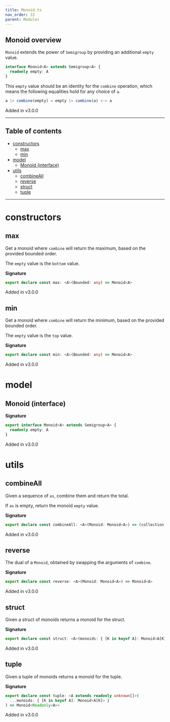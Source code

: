 ```yaml
---
title: Monoid.ts
nav_order: 22
parent: Modules
---
```


## Monoid overview

`Monoid` extends the power of `Semigroup` by providing an additional `empty` value.

```ts
interface Monoid<A> extends Semigroup<A> {
  readonly empty: A
}
```

This `empty` value should be an identity for the `combine` operation, which means the following equalities hold for any choice of `a`.

```ts
a |> combine(empty) = empty |> combine(a) <-> a
```

Added in v3.0.0

---

<h2 class="text-delta">Table of contents</h2>

- [constructors](#constructors)
  - [max](#max)
  - [min](#min)
- [model](#model)
  - [Monoid (interface)](#monoid-interface)
- [utils](#utils)
  - [combineAll](#combineall)
  - [reverse](#reverse)
  - [struct](#struct)
  - [tuple](#tuple)

---

# constructors

## max

Get a monoid where `combine` will return the maximum, based on the provided bounded order.

The `empty` value is the `bottom` value.

**Signature**

```ts
export declare const max: <A>(Bounded: any) => Monoid<A>
```

Added in v3.0.0

## min

Get a monoid where `combine` will return the minimum, based on the provided bounded order.

The `empty` value is the `top` value.

**Signature**

```ts
export declare const min: <A>(Bounded: any) => Monoid<A>
```

Added in v3.0.0

# model

## Monoid (interface)

**Signature**

```ts
export interface Monoid<A> extends Semigroup<A> {
  readonly empty: A
}
```

Added in v3.0.0

# utils

## combineAll

Given a sequence of `as`, combine them and return the total.

If `as` is empty, return the monoid `empty` value.

**Signature**

```ts
export declare const combineAll: <A>(Monoid: Monoid<A>) => (collection: Iterable<A>) => A
```

Added in v3.0.0

## reverse

The dual of a `Monoid`, obtained by swapping the arguments of `combine`.

**Signature**

```ts
export declare const reverse: <A>(Monoid: Monoid<A>) => Monoid<A>
```

Added in v3.0.0

## struct

Given a struct of monoids returns a monoid for the struct.

**Signature**

```ts
export declare const struct: <A>(monoids: { [K in keyof A]: Monoid<A[K]> }) => Monoid<{ readonly [K in keyof A]: A[K] }>
```

Added in v3.0.0

## tuple

Given a tuple of monoids returns a monoid for the tuple.

**Signature**

```ts
export declare const tuple: <A extends readonly unknown[]>(
  ...monoids: { [K in keyof A]: Monoid<A[K]> }
) => Monoid<Readonly<A>>
```

Added in v3.0.0
